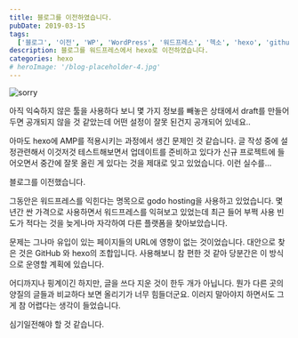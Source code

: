 ```yaml
---
title: 블로그를 이전하였습니다.
pubDate: 2019-03-15
tags:
  ['블로그', '이전', 'WP', 'WordPress', '워드프레스', '헥소', 'hexo', 'github']
description: 블로그를 워드프레스에서 hexo로 이전하였습니다.
categories: hexo
# heroImage: '/blog-placeholder-4.jpg'
---
```


![sorry](https://live.staticflickr.com/65535/33841218408_f756fa8110_c.jpg)

아직 익숙하지 않은 툴을 사용하다 보니 몇 가지 정보를 빼놓은 상태에서 draft를 만들어두면 공개되지 않을 것 같았는데 어떤 설정이 잘못 된건지 공개되어 있네요..

아마도 hexo에 AMP를 적용시키는 과정에서 생긴 문제인 것 같습니다. 글 작성 중에 설정관련해서 이것저것 테스트해보면서 업데이트를 준비하고 있다가 신규 프로젝트에 들어오면서 중간에 잘못 올린 게 있다는 것을 제대로 잊고 있었습니다. 이런 실수를...

블로그를 이전했습니다.

그동안은 워드프레스를 익힌다는 명목으로 godo hosting을 사용하고 있었습니다.
몇 년간 싼 가격으로 사용하면서 워드프레스를 익혀보고 있었는데 최근 들어 부쩍 사용 빈도가 적다는 것을 늦게나마 자각하여 다른 플랫폼을 찾아보았습니다.

문제는 그나마 유입이 있는 페이지들의 URL에 영향이 없는 것이었습니다.
대안으로 찾은 것은 GitHub 와 hexo의 조합입니다.
사용해보니 참 편한 것 같아 당분간은 이 방식으로 운영할 계획에 있습니다.

어디까지나 핑계이긴 하지만, 글을 쓰다 지운 것이 한두 개가 아닙니다.
뭔가 다른 곳의 양질의 글들과 비교하다 보면 올리기가 너무 힘들더군요.
이러지 말아야지 하면서도 그게 참 어렵다는 생각이 들었습니다.

심기일전해야 할 것 같습니다.
